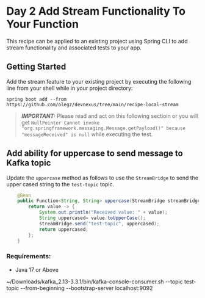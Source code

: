 # Day 2 Add Stream Functionality To Your Function

This recipe can be applied to an existing project using Spring CLI to add stream functionality and associated tests to your app.

## Getting Started
Add the stream feature to your existing project by executing the following line from your shell while in your project directory:
```shell
spring boot add --from  https://github.com/olegz/devnexus/tree/main/recipe-local-stream
```

> **_IMPORTANT:_** Please read and act on this following sectioin or you will get `NullPointer Cannot invoke "org.springframework.messaging.Message.getPayload()" because "messageReceived" is null` while executing the test.

## Add ability for uppercase to send message to Kafka topic 
Update the `uppercase` method as follows to use the `StreamBridge` to send the upper cased string to the `test-topic` topic.  
```java
	@Bean
	public Function<String, String> uppercase(StreamBridge streamBridge) {
		return value -> {
			System.out.println("Received value: " + value);
			String uppercased= value.toUpperCase();
			streamBridge.send("test-topic", uppercased);
			return uppercased;
		};
	}
```

### Requirements:

* Java 17 or Above

~/Downloads/kafka_2.13-3.3.1/bin/kafka-console-consumer.sh --topic test-topic --from-beginning --bootstrap-server localhost:9092
